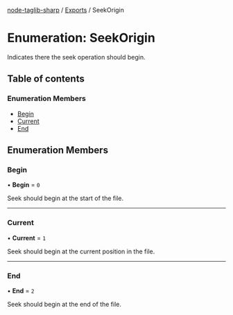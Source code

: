 [node-taglib-sharp](../README.md) / [Exports](../modules.md) / SeekOrigin

# Enumeration: SeekOrigin

Indicates there the seek operation should begin.

## Table of contents

### Enumeration Members

- [Begin](SeekOrigin.md#begin)
- [Current](SeekOrigin.md#current)
- [End](SeekOrigin.md#end)

## Enumeration Members

### Begin

• **Begin** = `0`

Seek should begin at the start of the file.

---

### Current

• **Current** = `1`

Seek should begin at the current position in the file.

---

### End

• **End** = `2`

Seek should begin at the end of the file.
